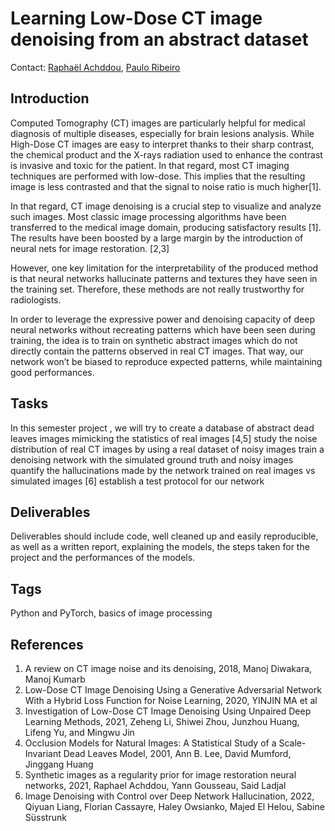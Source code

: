# Learning Low-Dose CT image denoising from an abstract dataset

Contact: [Raphaël Achddou](mailto:raphael.achddou@epfl.ch), [Paulo Ribeiro](mailto:paulo.ribeirodecarvalho@epfl.ch)

## Introduction

Computed Tomography (CT) images are particularly helpful for medical diagnosis of multiple diseases, especially for
brain lesions analysis. While High-Dose CT images are easy to interpret thanks to their sharp contrast, the chemical
product and the X-rays radiation used to enhance the contrast is invasive and toxic for the patient. In that regard,
most CT imaging techniques are performed with low-dose. This implies that the resulting image is less contrasted and
that the signal to noise ratio is much higher[1].

In that regard, CT image denoising is a crucial step to visualize and analyze such images. Most classic image processing
algorithms have been transferred to the medical image domain, producing satisfactory results [1]. The results have been
boosted by a large margin by the introduction of neural nets for image restoration. [2,3]

However, one key limitation for the interpretability of the produced method is that neural networks hallucinate patterns
and textures they have seen in the training set. Therefore, these methods are not really trustworthy for radiologists.

In order to leverage the expressive power and denoising capacity of deep neural networks without recreating patterns
which have been seen during training, the idea is to train on synthetic abstract images which do not directly contain
the patterns observed in real CT images. That way, our network won’t be biased to reproduce expected patterns, while
maintaining good performances.

## Tasks

In this semester project , we will try to create a database of abstract dead leaves images mimicking the statistics of
real images [4,5] study the noise distribution of real CT images by using a real dataset of noisy images train a
denoising network with the simulated ground truth and noisy images quantify the hallucinations made by the network
trained on real images vs simulated images [6] establish a test protocol for our network

## Deliverables

Deliverables should include code, well cleaned up and easily reproducible, as well as a written report, explaining the
models, the steps taken for the project and the performances of the models.

## Tags 

Python and PyTorch, basics of image processing

## References

1) A review on CT image noise and its denoising, 2018, Manoj Diwakara, Manoj Kumarb
2) Low-Dose CT Image Denoising Using a Generative Adversarial Network With a Hybrid Loss Function for Noise Learning, 2020, YINJIN MA et al
3) Investigation of Low-Dose CT Image Denoising Using Unpaired Deep Learning Methods, 2021, Zeheng Li, Shiwei Zhou, Junzhou Huang, Lifeng Yu, and Mingwu Jin
4) Occlusion Models for Natural Images: A Statistical Study of a Scale-Invariant Dead Leaves Model, 2001, Ann B. Lee, David Mumford, Jinggang Huang
5) Synthetic images as a regularity prior for image restoration neural networks, 2021, Raphael Achddou, Yann Gousseau, Said Ladjal
6) Image Denoising with Control over Deep Network Hallucination, 2022, Qiyuan Liang, Florian Cassayre, Haley Owsianko, Majed El Helou, Sabine Süsstrunk